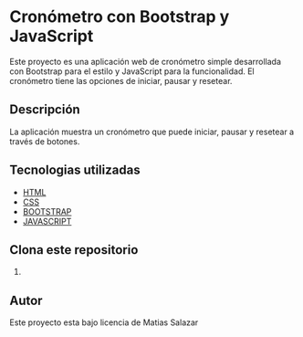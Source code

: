# Cronómetro con Bootstrap y JavaScript
Este proyecto es una aplicación web de cronómetro simple desarrollada con Bootstrap para el estilo y JavaScript para la funcionalidad. El cronómetro tiene las opciones de iniciar, pausar y resetear.

## Descripción
La aplicación muestra un cronómetro que puede iniciar, pausar y resetear a través de botones. 

## Tecnologias utilizadas
- [HTML](https://developer.mozilla.org/en-US/docs/Web/HTML)
- [CSS](https://developer.mozilla.org/en-US/docs/Web/CSS)
- [BOOTSTRAP](https://getbootstrap.com/)
- [JAVASCRIPT](https://developer.mozilla.org/en-US/docs/Web/JavaScript)

## Clona este repositorio
1. 

## Autor
Este proyecto esta bajo licencia de Matias Salazar